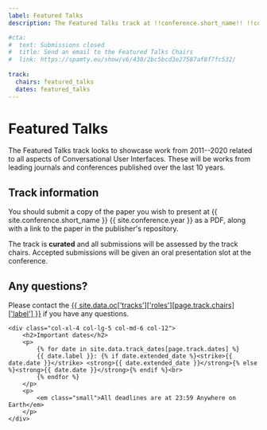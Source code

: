 ```yaml
---
label: Featured Talks
description: The Featured Talks track at !!conference.short_name!! !!conference.year!! looks to showcase work from 2011--2020 related to all aspects of Conversational User Interfaces.

#cta:
#  text: Submissions closed
#  title: Send an email to the Featured Talks Chairs
#  link: https://spamty.eu/show/v6/438/2bc5bcd3e27587af8f7fc532/
  
track:
  chairs: featured_talks
  dates: featured_talks
---
```


# Featured Talks

The Featured Talks track looks to showcase work from 2011--2020 related to all aspects of Conversational User Interfaces. These will be works from leading journals and conferences published over the last 10 years. 

<div class="row">
	<div class="col-xl-8 col-lg-7 col-md-6 col-12">
		<h2>Track information</h2>
		<p>
			You should submit a copy of the paper you wish to present at {{ site.conference.short_name }} {{ site.conference.year }} as a PDF, along with a link to the paper in the publisher's repository.
		</p>
		<p>
			 The track is <strong>curated</strong> and all submissions will be assessed by the track chairs. Accepted submissions will be given an oral presentation slot at the conference.
		</p>
		<h2>Any questions?</h2>
		<p>
			Please contact the <a href="{{ site.data.oc['tracks']['roles'][page.track.chairs]['email'] }}" title="Contact the {{ site.conference.short_name }} {{ site.conference.year }} {{ site.data.oc['tracks']['roles'][page.track.chairs]['label'] }} if you have any questions">{{ site.data.oc['tracks']['roles'][page.track.chairs]['label'] }}</a> if you have any questions.
		</p>
	</div>

	<div class="col-xl-4 col-lg-5 col-md-6 col-12">
		<h2>Important dates</h2>
		<p>
			{% for date in site.data.track_dates[page.track.dates] %}
			{{ date.label }}: {% if date.extended_date %}<strike>{{ date.date }}</strike> <strong>{{ date.extended_date }}</strong>{% else %}<strong>{{ date.date }}</strong>{% endif %}<br>
			{% endfor %}
		</p>
		<p>
			<em class="small">All deadlines are at 23:59 Anywhere on Earth</em>
		</p>
	</div>
</div>